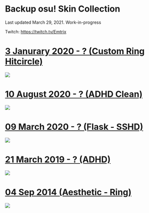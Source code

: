 # Backup osu! Skin Collection 

Last updated March 29, 2021. Work-in-progress

Twitch: https://twitch.tv/Emtrix

# [3 Janurary 2020 - ? (Custom Ring Hitcircle)](https://drive.google.com/file/d/1BLLAdP6eOSwaAChpf4sl04gVnubIjMxV/edit)
![](https://cdn.discordapp.com/attachments/718631647792070686/826161472077299712/screenshot551.jpg)
# [10 August 2020 - ? (ADHD Clean)](https://axa.s-ul.eu/J26nBLq3)
![](https://cdn.discordapp.com/attachments/718631647792070686/826164893878583336/chrome_R8LbJF7iwm.png)
# [09 March 2020 - ? (Flask - SSHD)](https://axa.s-ul.eu/lmF8QjYZ)
![](https://cdn.discordapp.com/attachments/718631647792070686/826162071476764682/screenshot523.jpg)
# [21 March 2019 - ? (ADHD)](https://axa.s-ul.eu/cq31X0Bz)
![](https://i.imgur.com/DrN0Qal.png)
# [04 Sep 2014 (Aesthetic - Ring)](https://axa.s-ul.eu/J26nBLq3)
![](https://i.imgur.com/v9wBkgE.jpg)
